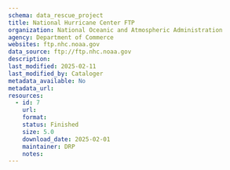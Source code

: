 ```yaml
---
schema: data_rescue_project 
title: National Hurricane Center FTP
organization: National Oceanic and Atmospheric Administration
agency: Department of Commerce
websites: ftp.nhc.noaa.gov
data_source: ftp://ftp.nhc.noaa.gov
description: 
last_modified: 2025-02-11
last_modified_by: Cataloger
metadata_available: No
metadata_url: 
resources:
  - id: 7
    url: 
    format: 
    status: Finished
    size: 5.0
    download_date: 2025-02-01
    maintainer: DRP
    notes: 
---
```

